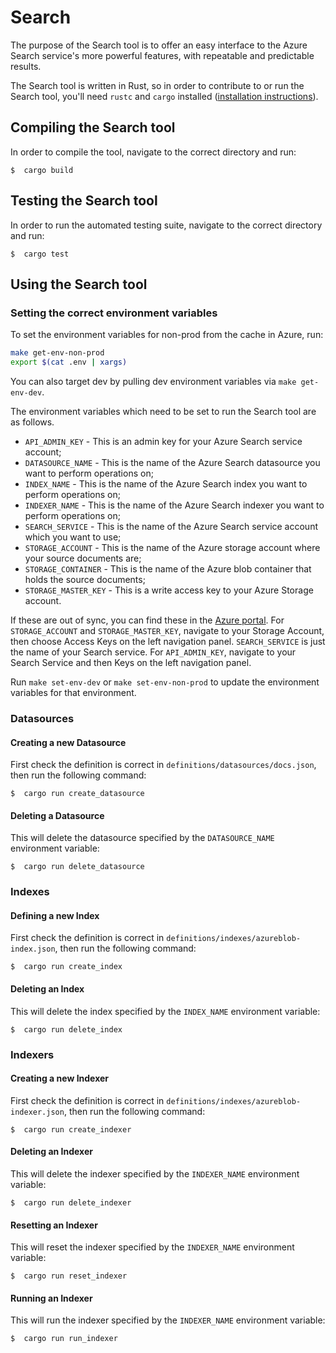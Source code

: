# Search

The purpose of the Search tool is to offer an easy interface to the Azure Search service's more powerful features, with repeatable and predictable results.

The Search tool is written in Rust, so in order to contribute to or run the Search tool, you'll need `rustc` and `cargo` installed ([installation instructions](https://doc.rust-lang.org/cargo/getting-started/installation.html)).

## Compiling the Search tool

In order to compile the tool, navigate to the correct directory and run:

```
$  cargo build
```

## Testing the Search tool

In order to run the automated testing suite, navigate to the correct directory and run:

```
$  cargo test
```

## Using the Search tool

### Setting the correct environment variables

To set the environment variables for non-prod from the cache in Azure, run:

```sh
make get-env-non-prod
export $(cat .env | xargs)
```

You can also target dev by pulling dev environment variables via `make get-env-dev`.

The environment variables which need to be set to run the Search tool are as follows.

- `API_ADMIN_KEY` - This is an admin key for your Azure Search service account;
- `DATASOURCE_NAME` - This is the name of the Azure Search datasource you want to perform operations on;
- `INDEX_NAME` - This is the name of the Azure Search index you want to perform operations on;
- `INDEXER_NAME` - This is the name of the Azure Search indexer you want to perform operations on;
- `SEARCH_SERVICE` - This is the name of the Azure Search service account which you want to use;
- `STORAGE_ACCOUNT` - This is the name of the Azure storage account where your source documents are;
- `STORAGE_CONTAINER` - This is the name of the Azure blob container that holds the source documents;
- `STORAGE_MASTER_KEY` - This is a write access key to your Azure Storage account.

If these are out of sync, you can find these in the [Azure portal](https://portal.azure.com). For `STORAGE_ACCOUNT` and `STORAGE_MASTER_KEY`, navigate to your Storage Account, then choose Access Keys on the left navigation panel. `SEARCH_SERVICE` is just the name of your Search service. For `API_ADMIN_KEY`, navigate to your Search Service and then Keys on the left navigation panel.

Run `make set-env-dev` or `make set-env-non-prod` to update the environment variables for that environment.

### Datasources

#### Creating a new Datasource

First check the definition is correct in `definitions/datasources/docs.json`, then run the following command:

```
$  cargo run create_datasource
```

#### Deleting a Datasource

This will delete the datasource specified by the `DATASOURCE_NAME` environment variable:

```
$  cargo run delete_datasource
```

### Indexes

#### Defining a new Index

First check the definition is correct in `definitions/indexes/azureblob-index.json`, then run the following command:

```
$  cargo run create_index
```

#### Deleting an Index

This will delete the index specified by the `INDEX_NAME` environment variable:

```
$  cargo run delete_index
```

### Indexers

#### Creating a new Indexer

First check the definition is correct in `definitions/indexes/azureblob-indexer.json`, then run the following command:

```
$  cargo run create_indexer
```

#### Deleting an Indexer

This will delete the indexer specified by the `INDEXER_NAME` environment variable:

```
$  cargo run delete_indexer
```

#### Resetting an Indexer

This will reset the indexer specified by the `INDEXER_NAME` environment variable:

```
$  cargo run reset_indexer
```

#### Running an Indexer

This will run the indexer specified by the `INDEXER_NAME` environment variable:

```
$  cargo run run_indexer
```
